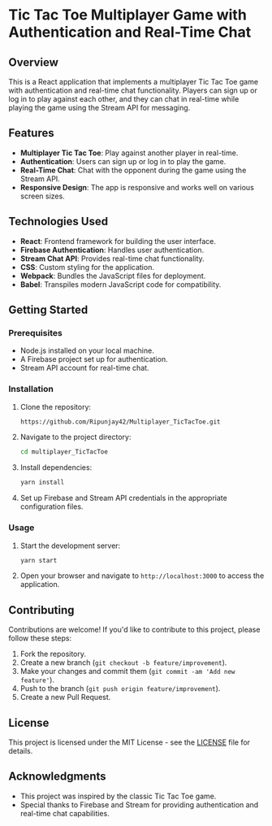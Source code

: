 # Tic Tac Toe Multiplayer Game with Authentication and Real-Time Chat


## Overview

This is a React application that implements a multiplayer Tic Tac Toe game with authentication and real-time chat functionality. Players can sign up or log in to play against each other, and they can chat in real-time while playing the game using the Stream API for messaging.

## Features

- **Multiplayer Tic Tac Toe**: Play against another player in real-time.
- **Authentication**: Users can sign up or log in to play the game.
- **Real-Time Chat**: Chat with the opponent during the game using the Stream API.
- **Responsive Design**: The app is responsive and works well on various screen sizes.

## Technologies Used

- **React**: Frontend framework for building the user interface.
- **Firebase Authentication**: Handles user authentication.
- **Stream Chat API**: Provides real-time chat functionality.
- **CSS**: Custom styling for the application.
- **Webpack**: Bundles the JavaScript files for deployment.
- **Babel**: Transpiles modern JavaScript code for compatibility.

## Getting Started

### Prerequisites

- Node.js installed on your local machine.
- A Firebase project set up for authentication.
- Stream API account for real-time chat.

### Installation

1. Clone the repository:

   ```bash
   https://github.com/Ripunjay42/Multiplayer_TicTacToe.git
   ```

2. Navigate to the project directory:

   ```bash
   cd multiplayer_TicTacToe
   ```

3. Install dependencies:

   ```bash
   yarn install
   ```

4. Set up Firebase and Stream API credentials in the appropriate configuration files.

### Usage

1. Start the development server:

   ```bash
   yarn start
   ```

2. Open your browser and navigate to `http://localhost:3000` to access the application.

## Contributing

Contributions are welcome! If you'd like to contribute to this project, please follow these steps:

1. Fork the repository.
2. Create a new branch (`git checkout -b feature/improvement`).
3. Make your changes and commit them (`git commit -am 'Add new feature'`).
4. Push to the branch (`git push origin feature/improvement`).
5. Create a new Pull Request.

## License

This project is licensed under the MIT License - see the [LICENSE](LICENSE) file for details.

## Acknowledgments

- This project was inspired by the classic Tic Tac Toe game.
- Special thanks to Firebase and Stream for providing authentication and real-time chat capabilities.
